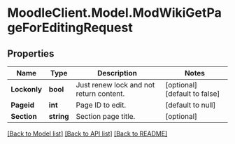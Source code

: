 # MoodleClient.Model.ModWikiGetPageForEditingRequest

## Properties

Name | Type | Description | Notes
------------ | ------------- | ------------- | -------------
**Lockonly** | **bool** | Just renew lock and not return content. | [optional] [default to false]
**Pageid** | **int** | Page ID to edit. | [default to null]
**Section** | **string** | Section page title. | [optional] 

[[Back to Model list]](../README.md#documentation-for-models) [[Back to API list]](../README.md#documentation-for-api-endpoints) [[Back to README]](../README.md)

